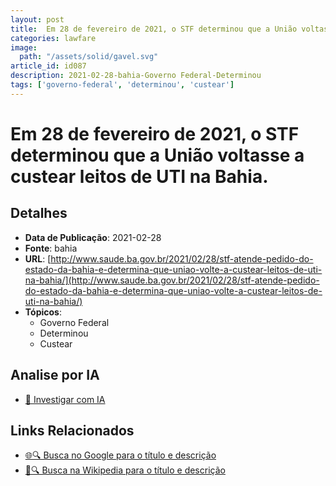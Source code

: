 ```yaml
---
layout: post
title:  Em 28 de fevereiro de 2021, o STF determinou que a União voltasse a custear leitos de UTI na Bahia.
categories: lawfare
image: 
  path: "/assets/solid/gavel.svg"
article_id: id087
description: 2021-02-28-bahia-Governo Federal-Determinou
tags: ['governo-federal', 'determinou', 'custear']
---
```


# Em 28 de fevereiro de 2021, o STF determinou que a União voltasse a custear leitos de UTI na Bahia.

## Detalhes
- **Data de Publicação**: 2021-02-28
- **Fonte**: bahia
- **URL**: [http://www.saude.ba.gov.br/2021/02/28/stf-atende-pedido-do-estado-da-bahia-e-determina-que-uniao-volte-a-custear-leitos-de-uti-na-bahia/](http://www.saude.ba.gov.br/2021/02/28/stf-atende-pedido-do-estado-da-bahia-e-determina-que-uniao-volte-a-custear-leitos-de-uti-na-bahia/)
- **Tópicos**:
  - Governo Federal
  - Determinou
  - Custear

## Analise por IA
- [🤖 Investigar com IA](https://www.perplexity.ai/search?q=%22not%C3%ADcia%20artigo%20Brasil%22%20Em%2028%20de%20fevereiro%20de%202021%2C%20o%20STF%20determinou%20que%20a%20Uni%C3%A3o%20voltasse%20a%20custear%20leitos%20de%20UTI%20na%20Bahia.%20bahia%202021-02-28)

## Links Relacionados
- [🌐🔍 Busca no Google para o título e descrição](https://www.google.com/search?q=%22not%C3%ADcia%20artigo%20Brasil%22%20Em%2028%20de%20fevereiro%20de%202021%2C%20o%20STF%20determinou%20que%20a%20Uni%C3%A3o%20voltasse%20a%20custear%20leitos%20de%20UTI%20na%20Bahia.%20bahia%202021-02-28)
- [📖🔍 Busca na Wikipedia para o título e descrição](https://pt.wikipedia.org/w/index.php?search=%22not%C3%ADcia%20artigo%20Brasil%22%20Em%2028%20de%20fevereiro%20de%202021%2C%20o%20STF%20determinou%20que%20a%20Uni%C3%A3o%20voltasse%20a%20custear%20leitos%20de%20UTI%20na%20Bahia.%20bahia%202021-02-28)


